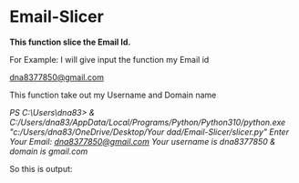 # Email-Slicer

**This function slice the Email Id.**

For Example:
I will give input the function my Email id 

dna8377850@gmail.com

This function take out my Username and Domain name

_PS C:\Users\dna83> & C:/Users/dna83/AppData/Local/Programs/Python/Python310/python.exe "c:/Users/dna83/OneDrive/Desktop/Your dad/Email-Slicer/slicer.py"
Enter Your Email: dna8377850@gmail.com
Your username is dna8377850 & domain is gmail.com_

So this is output:
